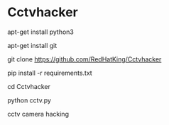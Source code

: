# Cctvhacker

apt-get install python3

apt-get install git

git clone https://github.com/RedHatKing/Cctvhacker

pip install -r requirements.txt

cd Cctvhacker

python cctv.py

cctv camera hacking
